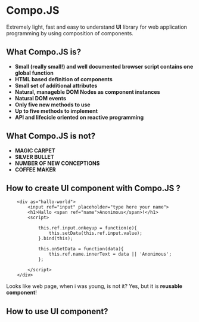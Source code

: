 # Compo.JS
Extremely light, fast and easy to understand **UI** library 
for web application programming by using composition of components.

## What Compo.JS is?
* **Small (really small!) and well documented browser script contains one global function**
* **HTML based definition of components**
* **Small set of additional attributes**
* **Natural, manageble DOM Nodes as component instances**
* **Natural DOM events**
* **Only five new methods to use**
* **Up to five methods to implement**
* **API and lifecicle oriented on reactive programming**

## What Compo.JS is not?
* **MAGIC CARPET**
* **SILVER BULLET**
* **NUMBER OF NEW CONCEPTIONS**
* **COFFEE MAKER**

## How to create UI component with Compo.JS ?

		<div as="hallo-world">
			<input ref="input" placeholder="type here your name">
			<h1>Hallo <span ref="name">Anonimous</span>!</h1>
			<script>

				this.ref.input.onkeyup = function(e){
					this.setData(this.ref.input.value);
				}.bind(this);

				this.onSetData = function(data){
					this.ref.name.innerText = data || 'Anonimous';
				};

			</script>
		</div>

Looks like web page, when i was young, is not it?
Yes, but it is **reusable component**!


## How to use UI component?

